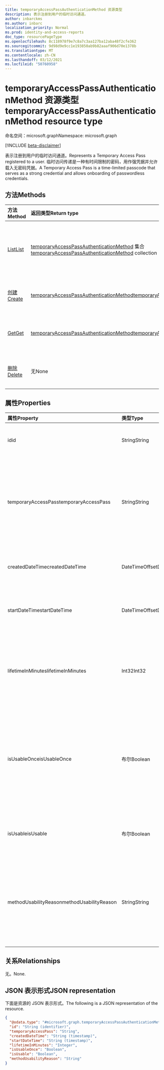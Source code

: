 ```yaml
---
title: temporaryAccessPassAuthenticationMethod 资源类型
description: 表示注册到用户的临时访问通道。
author: inbarckms
ms.author: inbarc
localization_priority: Normal
ms.prod: identity-and-access-reports
doc_type: resourcePageType
ms.openlocfilehash: 8c118978f9e7c8a7c3aa127ba12aba48f2cfe362
ms.sourcegitcommit: 9d98d9e9cc1e193850ab9b82aaaf906d70e1378b
ms.translationtype: MT
ms.contentlocale: zh-CN
ms.lasthandoff: 03/12/2021
ms.locfileid: "50760958"
---
```

# <a name="temporaryaccesspassauthenticationmethod-resource-type"></a><span data-ttu-id="e8195-103">temporaryAccessPassAuthenticationMethod 资源类型</span><span class="sxs-lookup"><span data-stu-id="e8195-103">temporaryAccessPassAuthenticationMethod resource type</span></span>

<span data-ttu-id="e8195-104">命名空间：microsoft.graph</span><span class="sxs-lookup"><span data-stu-id="e8195-104">Namespace: microsoft.graph</span></span>

[!INCLUDE [beta-disclaimer](../../includes/beta-disclaimer.md)]

<span data-ttu-id="e8195-105">表示注册到用户的临时访问通道。</span><span class="sxs-lookup"><span data-stu-id="e8195-105">Represents a Temporary Access Pass registered to a user.</span></span> <span data-ttu-id="e8195-106">临时访问传递是一种有时间限制的密码，用作强凭据并允许载入无密码凭据。</span><span class="sxs-lookup"><span data-stu-id="e8195-106">A Temporary Access Pass is a time-limited passcode that serves as a strong credential and allows onboarding of passwordless credentials.</span></span>

## <a name="methods"></a><span data-ttu-id="e8195-107">方法</span><span class="sxs-lookup"><span data-stu-id="e8195-107">Methods</span></span>
|<span data-ttu-id="e8195-108">方法</span><span class="sxs-lookup"><span data-stu-id="e8195-108">Method</span></span>|<span data-ttu-id="e8195-109">返回类型</span><span class="sxs-lookup"><span data-stu-id="e8195-109">Return type</span></span>|<span data-ttu-id="e8195-110">Description</span><span class="sxs-lookup"><span data-stu-id="e8195-110">Description</span></span>|
|:---|:---|:---|
|[<span data-ttu-id="e8195-111">List</span><span class="sxs-lookup"><span data-stu-id="e8195-111">List</span></span>](../api/temporaryaccesspassauthenticationmethod-list.md)|<span data-ttu-id="e8195-112">[temporaryAccessPassAuthenticationMethod](../resources/temporaryaccesspassauthenticationmethod.md) 集合</span><span class="sxs-lookup"><span data-stu-id="e8195-112">[temporaryAccessPassAuthenticationMethod](../resources/temporaryaccesspassauthenticationmethod.md) collection</span></span>|<span data-ttu-id="e8195-113">检索用户的临时 **AccessPassAuthenticationMethod** 对象及其属性的列表。</span><span class="sxs-lookup"><span data-stu-id="e8195-113">Retrieve a list of a user's **temporaryAccessPassAuthenticationMethod** objects and their properties.</span></span> <span data-ttu-id="e8195-114">用户只能有一个临时访问传递身份验证方法。</span><span class="sxs-lookup"><span data-stu-id="e8195-114">Users can only have one Temporary Access Pass authentication method.</span></span>|
|[<span data-ttu-id="e8195-115">创建</span><span class="sxs-lookup"><span data-stu-id="e8195-115">Create</span></span>](../api/temporaryaccesspassauthenticationmethod-post.md)|[<span data-ttu-id="e8195-116">temporaryAccessPassAuthenticationMethod</span><span class="sxs-lookup"><span data-stu-id="e8195-116">temporaryAccessPassAuthenticationMethod</span></span>](../resources/temporaryaccesspassauthenticationmethod.md)|<span data-ttu-id="e8195-117">创建用户 **的临时AccessPassAuthenticationMethod** 对象。</span><span class="sxs-lookup"><span data-stu-id="e8195-117">Create a user's **temporaryAccessPassAuthenticationMethod** object.</span></span>|
|[<span data-ttu-id="e8195-118">Get</span><span class="sxs-lookup"><span data-stu-id="e8195-118">Get</span></span>](../api/temporaryaccesspassauthenticationmethod-get.md)|[<span data-ttu-id="e8195-119">temporaryAccessPassAuthenticationMethod</span><span class="sxs-lookup"><span data-stu-id="e8195-119">temporaryAccessPassAuthenticationMethod</span></span>](../resources/temporaryaccesspassauthenticationmethod.md)|<span data-ttu-id="e8195-120">检索用户 **temporaryAccessPassAuthenticationMethod 对象** 的属性。</span><span class="sxs-lookup"><span data-stu-id="e8195-120">Retrieve the properties of the user's **temporaryAccessPassAuthenticationMethod** object.</span></span>||
|[<span data-ttu-id="e8195-121">删除</span><span class="sxs-lookup"><span data-stu-id="e8195-121">Delete</span></span>](../api/temporaryaccesspassauthenticationmethod-delete.md)|<span data-ttu-id="e8195-122">无</span><span class="sxs-lookup"><span data-stu-id="e8195-122">None</span></span>|<span data-ttu-id="e8195-123">删除用户 **的临时AccessPassAuthenticationMethod** 对象。</span><span class="sxs-lookup"><span data-stu-id="e8195-123">Delete a user's **temporaryAccessPassAuthenticationMethod** object.</span></span>|

## <a name="properties"></a><span data-ttu-id="e8195-124">属性</span><span class="sxs-lookup"><span data-stu-id="e8195-124">Properties</span></span>
|<span data-ttu-id="e8195-125">属性</span><span class="sxs-lookup"><span data-stu-id="e8195-125">Property</span></span>|<span data-ttu-id="e8195-126">类型</span><span class="sxs-lookup"><span data-stu-id="e8195-126">Type</span></span>|<span data-ttu-id="e8195-127">说明</span><span class="sxs-lookup"><span data-stu-id="e8195-127">Description</span></span>|
|:---|:---|:---|
|<span data-ttu-id="e8195-128">id</span><span class="sxs-lookup"><span data-stu-id="e8195-128">id</span></span>|<span data-ttu-id="e8195-129">String</span><span class="sxs-lookup"><span data-stu-id="e8195-129">String</span></span>|<span data-ttu-id="e8195-130">注册到此用户的临时访问传递的标识符。</span><span class="sxs-lookup"><span data-stu-id="e8195-130">The identifier of the Temporary Access Pass registered to this user.</span></span>|
|<span data-ttu-id="e8195-131">temporaryAccessPass</span><span class="sxs-lookup"><span data-stu-id="e8195-131">temporaryAccessPass</span></span>|<span data-ttu-id="e8195-132">String</span><span class="sxs-lookup"><span data-stu-id="e8195-132">String</span></span>|<span data-ttu-id="e8195-133">用于进行身份验证的 temporaryAccessPass。</span><span class="sxs-lookup"><span data-stu-id="e8195-133">The temporaryAccessPass used to authenticate.</span></span> <span data-ttu-id="e8195-134">仅在新建 temporaryAccessPass 时返回;与 GET 一起返回为 NULL。</span><span class="sxs-lookup"><span data-stu-id="e8195-134">Returned only on creation of a new temporaryAccessPass; returned as NULL with GET.</span></span>|
|<span data-ttu-id="e8195-135">createdDateTime</span><span class="sxs-lookup"><span data-stu-id="e8195-135">createdDateTime</span></span>|<span data-ttu-id="e8195-136">DateTimeOffset</span><span class="sxs-lookup"><span data-stu-id="e8195-136">DateTimeOffset</span></span>|<span data-ttu-id="e8195-137">创建 temporaryAccessPass 的日期和时间。</span><span class="sxs-lookup"><span data-stu-id="e8195-137">The date and time when the temporaryAccessPass was created.</span></span>|
|<span data-ttu-id="e8195-138">startDateTime</span><span class="sxs-lookup"><span data-stu-id="e8195-138">startDateTime</span></span>|<span data-ttu-id="e8195-139">DateTimeOffset</span><span class="sxs-lookup"><span data-stu-id="e8195-139">DateTimeOffset</span></span>|<span data-ttu-id="e8195-140">temporaryAccessPass 可供使用的日期和时间。</span><span class="sxs-lookup"><span data-stu-id="e8195-140">The date and time when the temporaryAccessPass becomes available to use.</span></span>|
|<span data-ttu-id="e8195-141">lifetimeInMinutes</span><span class="sxs-lookup"><span data-stu-id="e8195-141">lifetimeInMinutes</span></span>|<span data-ttu-id="e8195-142">Int32</span><span class="sxs-lookup"><span data-stu-id="e8195-142">Int32</span></span>|<span data-ttu-id="e8195-143">temporaryAccessPass 的生存期，以分钟计，从 startDateTime 开始。</span><span class="sxs-lookup"><span data-stu-id="e8195-143">The lifetime of the temporaryAccessPass in minutes starting at startDateTime.</span></span> <span data-ttu-id="e8195-144">最少 10 天，最多 43200 (相当于 30 天) 。</span><span class="sxs-lookup"><span data-stu-id="e8195-144">Minimum 10, Maximum 43200 (equivalent to 30 days).</span></span>|
|<span data-ttu-id="e8195-145">isUsableOnce</span><span class="sxs-lookup"><span data-stu-id="e8195-145">isUsableOnce</span></span>|<span data-ttu-id="e8195-146">布尔</span><span class="sxs-lookup"><span data-stu-id="e8195-146">Boolean</span></span>|<span data-ttu-id="e8195-147">确定是否将传递限制为一次使用。</span><span class="sxs-lookup"><span data-stu-id="e8195-147">Determines whether the pass is limited to a one time use.</span></span> <span data-ttu-id="e8195-148">如果 `true` 为 ，则传递可以使用一次;如果 为 ，则 pass 可以在 `false` temporaryAccessPass 生存期内多次使用。</span><span class="sxs-lookup"><span data-stu-id="e8195-148">If `true`, the pass can be used once; if `false`, the pass can be used multiple times within the temporaryAccessPass lifetime.</span></span>|
|<span data-ttu-id="e8195-149">isUsable</span><span class="sxs-lookup"><span data-stu-id="e8195-149">isUsable</span></span>|<span data-ttu-id="e8195-150">布尔</span><span class="sxs-lookup"><span data-stu-id="e8195-150">Boolean</span></span>|<span data-ttu-id="e8195-151">身份验证方法的状态，指示它当前是否由用户使用。</span><span class="sxs-lookup"><span data-stu-id="e8195-151">The state of the authentication method that indicates whether it's currently usable by the user.</span></span>|
|<span data-ttu-id="e8195-152">methodUsabilityReason</span><span class="sxs-lookup"><span data-stu-id="e8195-152">methodUsabilityReason</span></span>|<span data-ttu-id="e8195-153">String</span><span class="sxs-lookup"><span data-stu-id="e8195-153">String</span></span>|<span data-ttu-id="e8195-154">有关可用性状态的详细信息 (isUsable) 。</span><span class="sxs-lookup"><span data-stu-id="e8195-154">Details about usability state (isUsable).</span></span> <span data-ttu-id="e8195-155">原因可能包括 `enabledByPolicy` `disabledByPolicy` `expired` ：、、、、。 `notYetValid` `oneTimeUsed`</span><span class="sxs-lookup"><span data-stu-id="e8195-155">Reasons can include: `enabledByPolicy`, `disabledByPolicy`, `expired`, `notYetValid`, `oneTimeUsed`.</span></span>|


## <a name="relationships"></a><span data-ttu-id="e8195-156">关系</span><span class="sxs-lookup"><span data-stu-id="e8195-156">Relationships</span></span>
<span data-ttu-id="e8195-157">无。</span><span class="sxs-lookup"><span data-stu-id="e8195-157">None.</span></span>

## <a name="json-representation"></a><span data-ttu-id="e8195-158">JSON 表示形式</span><span class="sxs-lookup"><span data-stu-id="e8195-158">JSON representation</span></span>
<span data-ttu-id="e8195-159">下面是资源的 JSON 表示形式。</span><span class="sxs-lookup"><span data-stu-id="e8195-159">The following is a JSON representation of the resource.</span></span>
<!-- {
  "blockType": "resource",
  "keyProperty": "id",
  "@odata.type": "microsoft.graph.temporaryAccessPassAuthenticationMethod",
  "baseType": "microsoft.graph.authenticationMethod",
  "openType": false
}
-->
``` json
{
  "@odata.type": "#microsoft.graph.temporaryAccessPassAuthenticationMethod",
  "id": "String (identifier)",
  "temporaryAccessPass": "String",
  "createdDateTime": "String (timestamp)",
  "startDateTime": "String (timestamp)",
  "lifetimeInMinutes": "Integer",
  "isUsableOnce": "Boolean",
  "isUsable": "Boolean",
  "methodUsabilityReason": "String"
}
```
